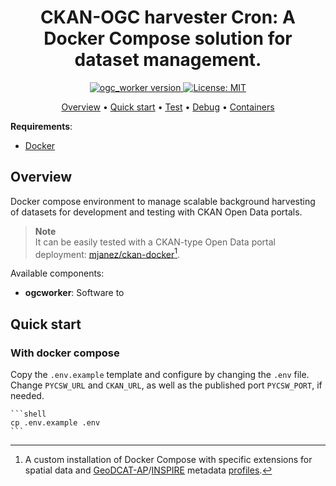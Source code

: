 <h1 align="center">CKAN-OGC harvester Cron: A Docker Compose solution for dataset management.</h1>
<p align="center">
<a href="https://github.dev/mjanez/ckan-ogc_worker"><img src="https://img.shields.io/badge/%20ogc_worker-0.0.1-brightgreen" alt="ogc_worker version"></a><a href="https://opensource.org/licenses/MIT"> <img src="https://img.shields.io/badge/license-MIT-brightgreen" alt="License: MIT"></a> <a href="https://github.com/mjanez/ckan-ogc_worker/actions/workflows/docker/badge.svg" alt="License: MIT"></a>


<p align="center">
    <a href="#overview">Overview</a> •
    <a href="#quick-start">Quick start</a> •
    <a href="#test">Test</a> •
    <a href="#debug">Debug</a> •
    <a href="#containers">Containers</a>
</p>

**Requirements**:
* [Docker](https://docs.docker.com/get-docker/)

## Overview
Docker compose environment to manage scalable background harvesting of datasets for development and testing with CKAN Open Data portals.

>**Note**<br>
> It can be easily tested with a CKAN-type Open Data portal deployment: [mjanez/ckan-docker](https://github.com/mjanez/ckan-docker)[^1].

Available components:
* **ogcworker**: Software to 

## Quick start
### With docker compose
Copy the `.env.example` template and configure by changing the `.env` file. Change `PYCSW_URL` and `CKAN_URL`,  as well as the published port `PYCSW_PORT`, if needed.

    ```shell
    cp .env.example .env
    ```


[^1]: A custom installation of Docker Compose with specific extensions for spatial data and [GeoDCAT-AP](https://github.com/SEMICeu/GeoDCAT-AP)/[INSPIRE](https://github.com/INSPIRE-MIF/technical-guidelines) metadata [profiles](https://en.wikipedia.org/wiki/Geospatial_metadata).